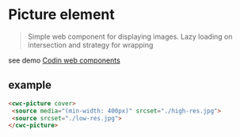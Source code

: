 # Picture element

> Simple web component for displaying images. Lazy loading on intersection and strategy for wrapping

see demo [Codin web components](https://github.com/odinr/codin/)

## example
```html
<cwc-picture cover>
 <source media="(min-width: 400px)" srcset="./high-res.jpg">
 <source srcset="./low-res.jpg">
</cwc-picture>
````
